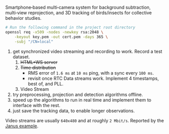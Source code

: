 Smartphone‑based multi‑camera system for background subtraction, multi‑view reprojection, and 3D tracking of birds/insects for collective behavior studies.

```bash
# Run the following command in the project root directory
openssl req -x509 -nodes -newkey rsa:2048 \
    -keyout key.pem -out cert.pem -days 365 \
    -subj "/CN=local"
```

1. get synchronized video streaming and recording to work. Record a test dataset. 
    1. ~~HTML+WS server~~
    2. ~~Time distribution~~ 
        - RMS error of `1.6 ms` at `10 ms` ping, with a sync every `100 ms`.
        - revisit once RTC Data streams work. Implement 4 timestamps, best of, and PLL.
    3. Video Stream
2. try preprocessing, projection and detection algorithms offline. 
3. speed up the algorithms to run in real time and implement them to interface with the rest. 
4. just save the tracking data, to enable longer observations.

Video streams are usually `640x480` and at roughly `2 Mbit/s`. Reported by the [Janus example](https://janus.conf.meetecho.com/demos/mvideoroom.html).
